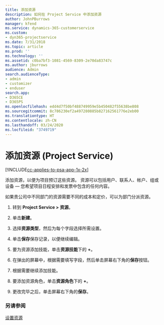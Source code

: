 ```yaml
---
title: 添加资源
description: 如何在 Project Service 中添加资源
author: JohnPBurrows
manager: kfend
ms.service: dynamics-365-customerservice
ms.custom:
- dyn365-projectservice
ms.date: 7/31/2018
ms.topic: article
ms.prod: ''
ms.technology: ''
ms.assetid: c0ba7bf3-1081-4569-8309-2e70da83747c
ms.author: jburrows
audience: Admin
search.audienceType:
- admin
- customizer
- enduser
search.app:
- D365CE
- D365PS
ms.openlocfilehash: edd4d7f50bf488749959e5b450482f55638be808
ms.sourcegitcommit: 8c786230ef2a497280885b827162561776e2eb00
ms.translationtype: HT
ms.contentlocale: zh-CN
ms.lasthandoff: 03/24/2020
ms.locfileid: "3749719"
---
```

# <a name="add-resources-project-service"></a>添加资源 (Project Service)

[!INCLUDE[cc-applies-to-psa-app-1x-2x](../includes/cc-applies-to-psa-app-1x-2x.md)]

添加资源，以便为项目预订这些资源。 资源可以包括用户、联系人、帐户、组或设备 — 您希望项目日程安排和发票中包含的任何内容。  
  
如果贵公司中不同部门的资源需要不同的成本和定价，可以为部门分派资源。  
  
1.  转到 **Project Service > 资源**。  
  
2.  单击**新建**。  
  
3.  选择**资源类型**，然后为每个字段选择所需设置。  
  
4.  单击**保存**保存记录，以便继续编辑。  
  
5.  要为资源添加技能，单击**资源技能**下的 **+**。  
  
6.  在弹出的屏幕中，根据需要填写字段，然后单击屏幕右下角的**保存**按钮。  
  
7.  根据需要继续添加技能。  
  
8.  要添加资源角色，单击**资源角色**下的 **+**。  
  
9. 更改完毕之后，单击屏幕右下角的**保存**。  
  
### <a name="see-also"></a>另请参阅  
 [设置资源](../project-service/set-up-resources.md)
